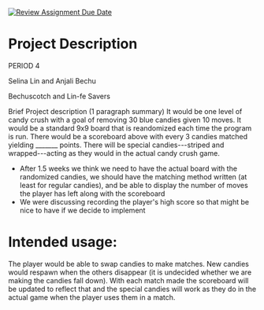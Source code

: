[![Review Assignment Due Date](https://classroom.github.com/assets/deadline-readme-button-22041afd0340ce965d47ae6ef1cefeee28c7c493a6346c4f15d667ab976d596c.svg)](https://classroom.github.com/a/YxXKqIeT)
# Project Description

PERIOD 4

Selina Lin and Anjali Bechu

Bechuscotch and Lin-fe Savers

Brief Project description (1 paragraph summary)
It would be one level of candy crush with a goal of removing 30 blue candies given 10 moves. It would be a standard 9x9 board that is reandomized each time the program is run. There would be a scoreboard above with every 3 candies matched yielding _______ points. There will be special candies---striped and wrapped---acting as they would in the actual candy crush game.
- After 1.5 weeks we think we need to have the actual board with the randomized candies, we should have the matching method written (at least for regular candies), and be able to display the number of moves the player has left along with the scoreboard
- We were discussing recording the player's high score so that might be nice to have if we decide to implement


# Intended usage:

The player would be able to swap candies to make matches. New candies would respawn when the others disappear (it is undecided whether we are making the candies fall down). With each match made the scoreboard will be updated to reflect that and the special candies will work as they do in the actual game when the player uses them in a match.

